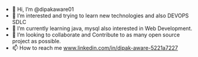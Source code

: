- 👋 Hi, I’m @dipakaware01
- 👀 I’m interested and trying to learn new technologies and also DEVOPS SDLC
- 🌱 I’m currently learning java, mysql also interested in Web Development.
- 💞️ I’m looking to collaborate and Contribute to as many open source project as possible.
- 📫 How to reach me www.linkedin.com/in/dipak-aware-5221a7227

<!---
dipakaware01/dipakaware01 is a ✨ special ✨ repository because its `README.md` (this file) appears on your GitHub profile.
You can click the Preview link to take a look at your changes.
--->
